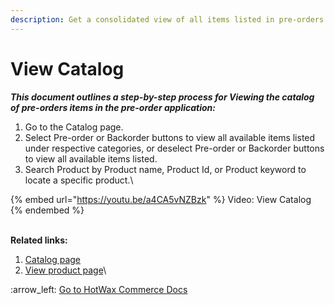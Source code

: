 ```yaml
---
description: Get a consolidated view of all items listed in pre-orders.
---
```


# View Catalog

_**This document outlines a step-by-step process for Viewing the catalog of pre-orders items in the pre-order application:**_

1. Go to the Catalog page.
2. Select Pre-order or Backorder buttons to view all available items listed under respective categories, or deselect Pre-order or Backorder buttons to view all available items listed.
3. Search Product by Product name, Product Id, or Product keyword to locate a specific product.\


{% embed url="https://youtu.be/a4CA5vNZBzk" %}
Video: View Catalog
{% endembed %}

\
**Related links:**

1. [Catalog page](http://127.0.0.1:5000/s/PtD5lh2DqmKcdWTxcOWL/catalog-page)
2. [View product page](http://127.0.0.1:5000/s/PtD5lh2DqmKcdWTxcOWL/catalog-page/view-product-page)\


:arrow\_left: [Go to HotWax Commerce Docs](http://127.0.0.1:5000/o/l53nGvPQLhOHrKCP9HTG/s/TefRnbhmBjhScpq172vl/)
